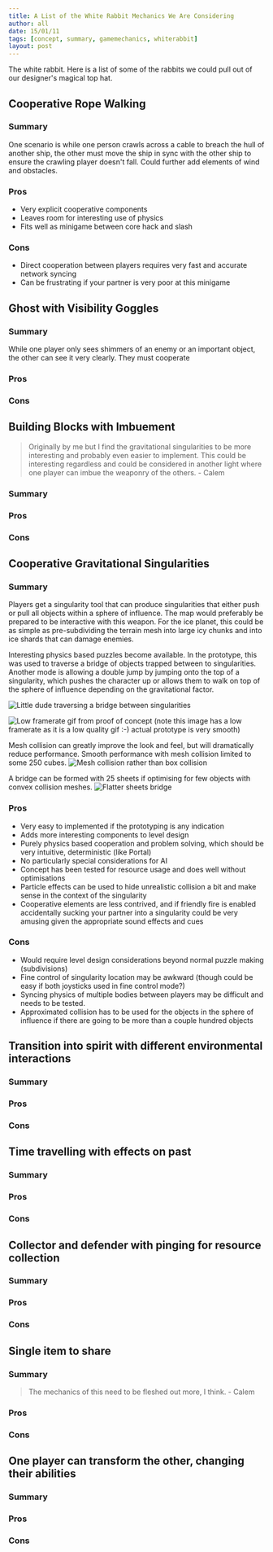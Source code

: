 ```yaml
---
title: A List of the White Rabbit Mechanics We Are Considering
author: all
date: 15/01/11
tags: [concept, summary, gamemechanics, whiterabbit]
layout: post
---
```


The white rabbit.
Here is a list of some of the rabbits we could pull out of our designer's magical top hat.

## Cooperative Rope Walking

### Summary

One scenario is while one person crawls across a cable to breach the hull of another ship, the other must move the ship in sync with the other ship to ensure the crawling player doesn't fall.
Could further add elements of wind and obstacles.

### Pros

+ Very explicit cooperative components
+ Leaves room for interesting use of physics
+ Fits well as minigame between core hack and slash

### Cons

+ Direct cooperation between players requires very fast and accurate network syncing
+ Can be frustrating if your partner is very poor at this minigame

## Ghost with Visibility Goggles

### Summary

While one player only sees shimmers of an enemy or an important object, the other can see it very clearly.
They must cooperate 

### Pros

### Cons

## Building Blocks with Imbuement

>  Originally by me but I find the gravitational singularities to be more interesting and probably even easier to implement.  This could be interesting regardless and could be considered in another light where one player can imbue the weaponry of the others. - Calem

### Summary

### Pros

### Cons

## Cooperative Gravitational Singularities

### Summary

Players get a singularity tool that can produce singularities that either push or pull all objects within a sphere of influence.
The map would preferably be prepared to be interactive with this weapon.
For the ice planet, this could be as simple as pre-subdividing the terrain mesh into large icy chunks and into ice shards that can damage enemies.

Interesting physics based puzzles become available.
In the prototype, this was used to traverse a bridge of objects trapped between to singularities.
Another mode is allowing a double jump by jumping onto the top of a singularity, which pushes the character up or allows them to walk on top of the sphere of influence depending on the gravitational factor.

![Little dude traversing a bridge between singularities](http://i.imgur.com/FKQWq0h.png)

![Low framerate gif from proof of concept](http://i.gyazo.com/e228c30c5427656a8d0034d4c99f2f6e.gif)
(note this image has a low framerate as it is a low quality gif :-)  actual prototype is very smooth)

Mesh collision can greatly improve the look and feel, but will dramatically reduce performance.
Smooth performance with mesh collision limited to some 250 cubes.
![Mesh collision rather than box collision](http://i.imgur.com/H5u0owO.png)

A bridge can be formed with 25 sheets if optimising for few objects with convex collision meshes.
![Flatter sheets bridge](http://i.imgur.com/sq5tF9N.png)

### Pros

+ Very easy to implemented if the prototyping is any indication
+ Adds more interesting components to level design
+ Purely physics based cooperation and problem solving, which should be very intuitive, deterministic (like Portal)
+ No particularly special considerations for AI
+ Concept has been tested for resource usage and does well without optimisations
+ Particle effects can be used to hide unrealistic collision a bit and make sense in the context of the singularity
+ Cooperative elements are less contrived, and if friendly fire is enabled accidentally sucking your partner into a singularity could be very amusing given the appropriate sound effects and cues

### Cons

+ Would require level design considerations beyond normal puzzle making (subdivisions)
+ Fine control of singularity location may be awkward (though could be easy if both joysticks used in fine control mode?)
+ Syncing physics of multiple bodies between players may be difficult and needs to be tested.
+ Approximated collision has to be used for the objects in the sphere of influence if there are going to be more than a couple hundred objects

## Transition into spirit with different environmental interactions

### Summary

### Pros

### Cons

## Time travelling with effects on past

### Summary

### Pros

### Cons

## Collector and defender with pinging for resource collection

### Summary

### Pros

### Cons

## Single item to share

### Summary

> The mechanics of this need to be fleshed out more, I think.   - Calem

### Pros

### Cons

## One player can transform the other, changing their abilities

### Summary

### Pros

### Cons

